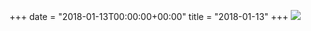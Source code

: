 +++
date = "2018-01-13T00:00:00+00:00"
title = "2018-01-13"
+++
<img class="img-fluid" src="/2018-01-13.jpg" />
